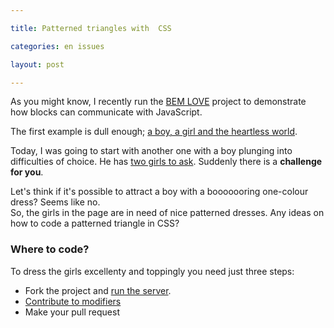 ```yaml
---

title: Patterned triangles with  CSS

categories: en issues

layout: post

---
```


As you might know, I recently run the [BEM
LOVE](https://github.com/toivonen/bem-love) project to demonstrate how blocks
can communicate with JavaScript.<!--more-->

The first example is dull enough; [a boy, a girl and the heartless
world](http://toivonen.github.com/bem-love/desktop.bundles/ask-her-what-music-she-likes/ask-her-what-music-she-likes.html).

Today, I was going to start with another one with a boy plunging into
difficulties of choice. He has [two girls to
ask](http://toivonen.github.com/bem-love/desktop.bundles/choose-the-one/choose-the-one.html).
Suddenly there is a **challenge for you**.

Let's think if it's possible to attract a boy with a booooooring one-colour
dress? Seems like no.<br/>
So, the girls in the page are in need of nice patterned dresses. Any ideas on
how to code a patterned triangle in CSS?

### Where to code?
To dress the girls excellenty and toppingly you need just three steps:

 * Fork the project and [run the
server](https://github.com/toivonen/bem-love#how-to-contribute).
 * [Contribute to modifiers](https://github.com/toivonen/bem-love/tree/master/desktop.bundles/choose-the-one/blocks/girl/_dressed)
 * Make your pull request
